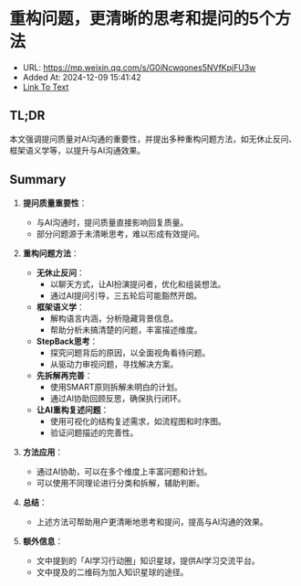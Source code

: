 # 重构问题，更清晰的思考和提问的5个方法
- URL: https://mp.weixin.qq.com/s/G0iNcwqones5NVfKpjFU3w
- Added At: 2024-12-09 15:41:42
- [Link To Text](2024-12-09-重构问题，更清晰的思考和提问的5个方法_raw.md)

## TL;DR
本文强调提问质量对AI沟通的重要性，并提出多种重构问题方法，如无休止反问、框架语义学等，以提升与AI沟通效果。

## Summary
1. **提问质量重要性**：
   - 与AI沟通时，提问质量直接影响回复质量。
   - 部分问题源于未清晰思考，难以形成有效提问。

2. **重构问题方法**：
   - **无休止反问**：
     - 以聊天方式，让AI扮演提问者，优化和组装想法。
     - 通过AI提问引导，三五轮后可能豁然开朗。
   - **框架语义学**：
     - 解构语言内涵，分析隐藏背景信息。
     - 帮助分析未搞清楚的问题，丰富描述维度。
   - **StepBack思考**：
     - 探究问题背后的原因，以全面视角看待问题。
     - 从驱动力审视问题，寻找解决方案。
   - **先拆解再完善**：
     - 使用SMART原则拆解未明白的计划。
     - 通过AI协助回顾反思，确保执行闭环。
   - **让AI重构复述问题**：
     - 使用可视化的结构复述需求，如流程图和时序图。
     - 验证问题描述的完善性。

3. **方法应用**：
   - 通过AI协助，可以在多个维度上丰富问题和计划。
   - 可以使用不同理论进行分类和拆解，辅助判断。

4. **总结**：
   - 上述方法可帮助用户更清晰地思考和提问，提高与AI沟通的效果。

5. **额外信息**：
   - 文中提到的「AI学习行动圈」知识星球，提供AI学习交流平台。
   - 文中提及的二维码为加入知识星球的途径。
